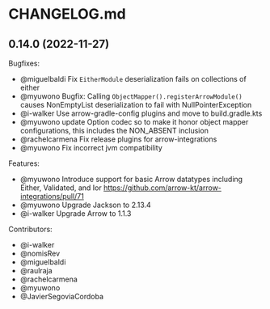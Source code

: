 # CHANGELOG.md

## 0.14.0 (2022-11-27)

Bugfixes:
- @miguelbaldi Fix `EitherModule` deserialization fails on collections of either
- @myuwono Bugfix: Calling `ObjectMapper().registerArrowModule()` causes NonEmptyList deserialization to fail with NullPointerException
- @i-walker Use arrow-gradle-config plugins and move to build.gradle.kts
- @myuwono update Option codec so to make it honor object mapper configurations, this includes the NON_ABSENT inclusion
- @rachelcarmena Fix release plugins for arrow-integrations 
- @myuwono Fix incorrect jvm compatibility 

Features:

- @myuwono Introduce support for basic Arrow datatypes including Either, Validated, and Ior https://github.com/arrow-kt/arrow-integrations/pull/71
- @myuwono Upgrade Jackson to 2.13.4
- @i-walker Upgrade Arrow to 1.1.3

Contributors:
- @i-walker
- @nomisRev
- @miguelbaldi
- @raulraja
- @rachelcarmena
- @myuwono
- @JavierSegoviaCordoba